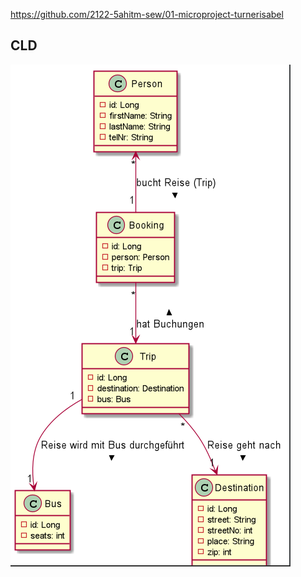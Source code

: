 https://github.com/2122-5ahitm-sew/01-microproject-turnerisabel

CLD
---
![class-diagram](images\cld.png)
